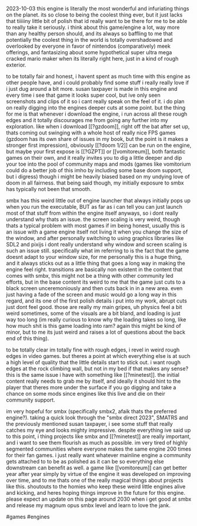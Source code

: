 2023-10-03
this engine is literally the most wonderful and infuriating things on the planet. its so close to being the coolest thing ever, but it just lacks that tiiiiiny little bit of polish that id really want to be there for me to be able to really take it seriously. i think about this game/engine a lot, way more than any healthy person should, and its always so baffling to me that potentially the coolest thing in the world is totally overshadowed and overlooked by everyone in favor of nintendos (comparatively) meek offerings, and fantasizing about some hypothetical super ultra mega cracked mario maker when its literally right here, just in a kind of rough exterior.

to be totally fair and honest, i havent spent as much time with this engine as other people have, and i could probably find some stuff i really really love if i just dug around a bit more. susan taxpayer is made in this engine and every time i see that game it looks super cool, but ive only seen screenshots and clips of it so i cant really speak on the feel of it. i do plan on really digging into the engines deeper cuts at some point. but the thing for me is that whenever i download the engine, i run across all these rough edges and it totally discourages me from going any further into my exploration. like when i download [[?gzdoom]], right off the bat after set up, thats coming out swinging with a whole host of really nice FPS games (gzdoom has its own share of issues in my book, but the point is it makes a stronger first impression), obviously [[?doom 1/2]] can be run on the engine, but maybe your first expose is [[?GZPT]] or [[vomitoreum]], both fantastic games on their own, and it really invites you to dig a little deeper and dip your toe into the pool of community maps and mods (games like vomitorium could do a better job of this imho by including some base doom support, but i digress) though i might be heavily biased based on my undying love of doom in all fairness. that being said though, my initially exposure to smbx has typically not been that smooth.

smbx has this weird little out of engine launcher that always initially pops up when you run the executable, BUT as far as i can tell you can just launch most of that stuff from within the engine itself anyways, so i dont really understand why thats an issue. the screen scaling is very weird, though thats a typical problem with most games if im being honest, usually this is an issue with a game engine itself not living it when you change the size of the window, and after personally switching to using graphics libraries like SDL2 and pixijs i dont really understand why window and screen scaling is such an issue still. specifically what im referring to is the fact that the game doesnt adapt to your window size, for me personally this is a huge thing, and it always sticks out as a little thing that goes a long way in making the engine feel right. transitions are basically non existent in the content that comes with smbx, this might not be a thing with other community led efforts, but in the base content its weird to me that the game just cuts to a black screen unceremoniously and then cuts back in in a new area. even just having a fade of the screen and music would go a long way in this regard, and its one of the first polish details i put into my work, abrupt cuts just dont feel good. those are really my main gripes, uh physics feel a bit weird sometimes, some of the visuals are a bit bland, and loading is just way too long (im really curious to know why the loading takes so long, like how much shit is this game loading into ram? again this might be kind of minor, but to me its just weird and raises a lot of questions about the back end of this thing).

to be totally clear im totally fine with rough edges, i revel in weird rough edges in video games. but theres a point at which everything else is at such a high level of quality that the little details start to stick out. i want rough edges at the rock climbing wall, but not in my bed if that makes any sense? this is the same issue i have with something like [[?minetest]]. the initial content really needs to grab me by itself, and ideally it should hint to the player that theres more under the surface if you go digging and take a chance on some mods since engines like this live and die on their community support.

im very hopeful for smbx (specifically smbx2, afaik thats the preferred engine?). taking a quick look through the "smbx direct 2023", SMATRS and the previously mentioned susan taxpayer, i see some stuff that really catches my eye and looks mighty impressive. despite everything ive said up to this point, i thing projects like smbx and [[?minetest]] are really important, and i want to see them flourish as much as possible. im very tired of highly segmented communities where everyone makes the same engine 200 times for their fan games. i just really want whatever mainline engine a community gets attached to to be as polished as it can be so everything else downstream can benefit as well. a game like [[vomitoreum]] can get better year after year simply by virtue of the engine it was developed on improving over time, and to me thats one of the really magical things about projects like this. shoutouts to the homies who keep these weird little engines alive and kicking, and heres hoping things improve in the future for this engine. please expect an update on this page around 2030 when i get good at smbx and release my magnum opus smbx level and learn to love the jank.

#games #engines